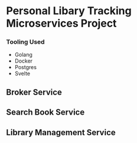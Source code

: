 # Personal Libary Tracking Microservices Project

### Tooling Used

- Golang
- Docker
- Postgres
- Svelte

## Broker Service

## Search Book Service

## Library Management Service
